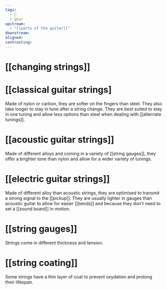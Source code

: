 ```yaml
---
tags:
  - 🌱
  - gear
upstream:
  - "[[parts of the guitar]]"
downstream: 
aligned: 
contrasting:
---
```

# [[changing strings]]
# [[classical guitar strings]
Made of nylon or carbon, they are softer on the fingers than steel. They also take longer to stay in tune after a string change. They are best suited to stay in one tuning and allow less options than steel when dealing with [[alternate tunings]].
# [[acoustic guitar strings]]
Made of different alloys and coming in a variety of [[string gauges]], they offer a brighter tone than nylon and allow for a wider variety of tunings.
# [[electric guitar strings]]
Made of different alloy than acoustic strings, they are optimised to transmit a strong signal to the [[pickup]]. They are usually lighter in gauges than acoustic guitar to allow for easier [[bends]] and because they don't need to set a [[sound board]] in motion.
# [[string gauges]]
Strings come in different thickness and tension.
# [[string coating]]
Some strings have a thin layer of coat to prevent oxydation and prolong their lifespan.